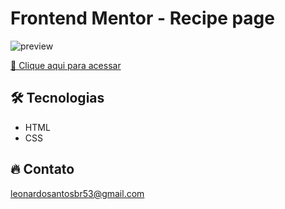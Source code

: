 # Frontend Mentor - Recipe page

![preview](./.github/preview.png)


[🔗 Clique aqui para acessar](https://leonardo21042006.github.io/Recipe-page/)

## 🛠️ Tecnologias 

- HTML
- CSS


## 🔥 Contato

leonardosantosbr53@gmail.com